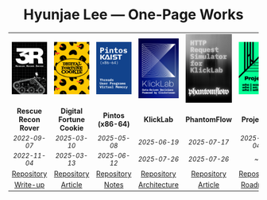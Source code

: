 <h1 align="center">Hyunjae Lee — One-Page Works</h1>

<div align="center">

<table width="100%" cellpadding="0" cellspacing="0" style="border-collapse:collapse; table-layout:fixed;">
  <!-- 1행: 포스터 이미지 -->
  <tr>
    <td><a href="#"><img src="./assets/posters/3r_v2.png" alt="3R – Rescue Recon Rover" width="100%"></a></td>
    <td><a href="#"><img src="./assets/posters/digital-fortune-cookie_v2.png" alt="Digital Fortune Cookie" width="100%"></a></td>
    <td><a href="#"><img src="./assets/posters/pintos_v2.png" alt="Pintos" width="100%"></a></td>
    <td><a href="#"><img src="./assets/posters/klicklab_v2.png" alt="KlickLab" width="100%"></a></td>
    <td><a href="#"><img src="./assets/posters/phantomflow_v2.png" alt="PhantomFlow" width="100%"></a></td>
    <td><a href="#"><img src="./assets/posters/project-l_v2.png" alt="Project L" width="100%"></a></td>
  </tr>

  <!-- 2행: 제목 -->
  <tr>
    <td align="center"><strong>Rescue Recon Rover</strong></td>
    <td align="center"><strong>Digital Fortune Cookie</strong></td>
    <td align="center"><strong>Pintos (x86-64)</strong></td>
    <td align="center"><strong>KlickLab</strong></td>
    <td align="center"><strong>PhantomFlow</strong></td>
    <td align="center"><strong>Project L</strong></td>
  </tr>

  <!-- 3행: 시작일 -->
  <tr style="font-size:0.9em; font-style:italic;">
    <td align="center">2022-09-07</td>
    <td align="center">2025-03-10</td>
    <td align="center">2025-05-08</td>
    <td align="center">2025-06-19</td>
    <td align="center">2025-07-17</td>
    <td align="center">2025-08-04</td>
  </tr>

  <!-- 4행: 종료일 -->
  <tr style="font-size:0.9em; font-style:italic;">
    <td align="center">2022-11-04</td>
    <td align="center">2025-03-13</td>
    <td align="center">2025-06-12</td>
    <td align="center">2025-07-26</td>
    <td align="center">2025-07-26</td>
    <td align="center">~</td>
  </tr>

  <!-- 5행: Repository 링크 -->
  <tr>
    <td align="center"><a href="#">Repository</a></td>
    <td align="center"><a href="#">Repository</a></td>
    <td align="center"><a href="#">Repository</a></td>
    <td align="center"><a href="#">Repository</a></td>
    <td align="center"><a href="#">Repository</a></td>
    <td align="center"><a href="#">Repository</a></td>
  </tr>

  <!-- 6행: Article / Notes -->
  <tr>
    <td align="center"><a href="#">Write-up</a></td>
    <td align="center"><a href="#">Article</a></td>
    <td align="center"><a href="#">Notes</a></td>
    <td align="center"><a href="#">Architecture</a></td>
    <td align="center"><a href="#">Article</a></td>
    <td align="center"><a href="#">Roadmap</a></td>
  </tr>
</table>

</div>
